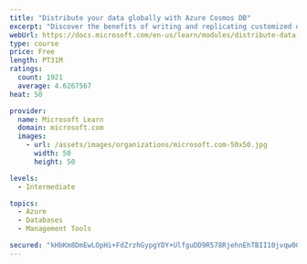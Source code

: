 ```yaml
---
title: "Distribute your data globally with Azure Cosmos DB"
excerpt: "Discover the benefits of writing and replicating customized data to regions around the world with Azure Cosmos DB global distribution."
webUrl: https://docs.microsoft.com/en-us/learn/modules/distribute-data-globally-with-cosmos-db/
type: course
price: Free
length: PT31M
ratings:
  count: 1921
  average: 4.6267567
heat: 50

provider:
  name: Microsoft Learn
  domain: microsoft.com
  images:
    - url: /assets/images/organizations/microsoft.com-50x50.jpg
      width: 50
      height: 50

levels:
  - Intermediate

topics:
  - Azure
  - Databases
  - Management Tools

secured: "kHbKm8DmEwLOpHi+FdZrzhGypgYDY+UlfguDD9R578RjehnEhTBII10jvqw0GzK8iNY1DXUPiPw5RYvGZqGPuYvQ71QDaiHkWuO0t/7vNrCodAgl1p6YiOaAnhEjFevbG2/aU7KGcHn8bv1ygNxh82S+U3OSegl1KizDrbJRd7b5Opwh+RbV+f0PXf0s+Y+5iiM2EhzPjVKQYxibEhscssMge+yfFOoAxrJ1szcdJsvCADvhTFPRlIXaPsoLu5ocsyeomHHDQaYtmJt1tgmODVLvtC5Q7wx/YwVhadaUgT8REDGJeZY3cDqlgWskYnfOYoIIoWibpWwWvyugUGggpob16TH9WyNTQbPLnTojKiFWyqJepkSfhz6qnY7VOePtHuNYko5mFgbqMxgvkIbGbbwhiTFUyXV5UZl0fKemg0Q=;N81b2qECK8XcDDvDcupcoA=="
---
```


